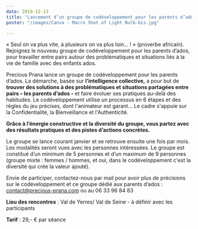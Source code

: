 ```yaml
---
date: 2019-12-13
title: 'Lancement d’un groupe de codéveloppement pour les parents d’ados '
poster: "/images/Canva - Macro Shot of Light Bulb-bis.jpg"

---
```

« Seul on va plus vite, à plusieurs on va plus loin... ! » (proverbe africain). Rejoignez le nouveau groupe de codéveloppement pour les parents d’ados, pour travailler entre pairs autour des problématiques et situations liés à la vie de famille avec des enfants ados.

Precious Prana lance un groupe de codéveloppement pour les parents d’ados. La démarche, basée sur **l’intelligence collective,** a pour but de **trouver des solutions à des problématiques et situations partagées entre pairs – les parents d’ados -** et faire évoluer ses pratiques au-delà des habitudes. Le codéveloppement utilise un processus en 6 étapes et des règles du jeu précises, dont l'animateur est garant... Le cadre s'appuie sur la Confidentialité, la Bienveillance et l'Authenticité.

**Grâce à l’énergie constructive et la diversité du groupe, vous partez avec des résultats pratiques et des pistes d’actions concrètes.**

Le groupe se lance courant janvier et se retrouve ensuite une fois par mois. Les modalités seront vues avec les personnes intéressées. Le groupe est constitué d’un minimum de 5 personnes et d’un maximum de 9 personnes (groupe mixte : femmes / hommes, et oui, dans le codéveloppement c'est la diversité qui crée la valeur ajouté).

Envie de participer, contactez-nous par mail pour avoir plus de précisions sur le codéveloppement et ce groupe dédié aux parents d’ados :  [contact@precious-prana.com](mailto:contact@precious-prana.com) ou au 06 33 96 84 83

**Lieu des rencontres** : Val de Yerres/ Val de Seine - à définir avec les participants

**Tarif** : 29,- € par séance